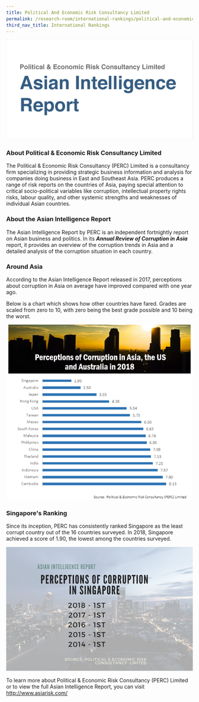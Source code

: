 ```yaml
---
title: Political And Economic Risk Consultancy Limited
permalink: /research-room/international-rankings/political-and-economic-risk-consultancy-limited/
third_nav_title: International Rankings
---
```



<img src="/images/research-rm_political-economic-risk.jpg" alt="political and economic risk">

### **About Political & Economic Risk Consultancy Limited**

The Political & Economic Risk Consultancy (PERC) Limited is a consultancy firm specializing in providing strategic business information and analysis for companies doing business in East and Southeast Asia. PERC produces a range of risk reports on the countries of Asia, paying special attention to critical socio-political variables like corruption, intellectual property rights risks, labour quality, and other systemic strengths and weaknesses of individual Asian countries.

### **About the Asian Intelligence Report**

The Asian Intelligence Report by PERC is an independent fortnightly report on Asian business and politics. In its ***Annual Review of Corruption in Asia*** report, it provides an overview of the corruption trends in Asia and a detailed analysis of the corruption situation in each country.

### **Around Asia**

According to the Asian Intelligence Report released in 2017, perceptions about corruption in Asia on average have improved compared with one year ago.

Below is a chart which shows how other countries have fared. Grades are scaled from zero to 10, with zero being the best grade possible and 10 being the worst.

<img src="/images/research-rm_PERC-ASIA2018.jpg" alt="perceptions about corruption in asia chart">

### **Singapore's Ranking**

Since its inception, PERC has consistently ranked Singapore as the least corrupt country out of the 16 countries surveyed. In 2018, Singapore achieved a score of 1.90, the lowest among the countries surveyed.

<img src="/images/research-rm_perc2018.png" alt="perceptions about corruption in singapore ranking">

To learn more about Political & Economic Risk Consultancy (PERC) Limited or to view the full Asian Intelligence Report, you can visit <a href="http://www.asiarisk.com/" target="_blank">http://www.asiarisk.com/</a>



